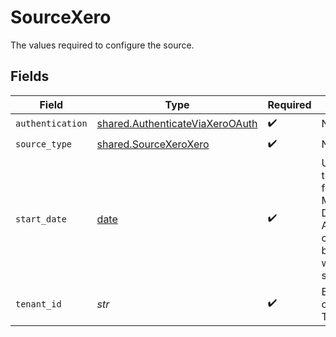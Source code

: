 # SourceXero

The values required to configure the source.


## Fields

| Field                                                                                                               | Type                                                                                                                | Required                                                                                                            | Description                                                                                                         | Example                                                                                                             |
| ------------------------------------------------------------------------------------------------------------------- | ------------------------------------------------------------------------------------------------------------------- | ------------------------------------------------------------------------------------------------------------------- | ------------------------------------------------------------------------------------------------------------------- | ------------------------------------------------------------------------------------------------------------------- |
| `authentication`                                                                                                    | [shared.AuthenticateViaXeroOAuth](../../models/shared/authenticateviaxerooauth.md)                                  | :heavy_check_mark:                                                                                                  | N/A                                                                                                                 |                                                                                                                     |
| `source_type`                                                                                                       | [shared.SourceXeroXero](../../models/shared/sourcexeroxero.md)                                                      | :heavy_check_mark:                                                                                                  | N/A                                                                                                                 |                                                                                                                     |
| `start_date`                                                                                                        | [date](https://docs.python.org/3/library/datetime.html#date-objects)                                                | :heavy_check_mark:                                                                                                  | UTC date and time in the format YYYY-MM-DDTHH:mm:ssZ. Any data with created_at before this data will not be synced. | 2022-03-01T00:00:00Z                                                                                                |
| `tenant_id`                                                                                                         | *str*                                                                                                               | :heavy_check_mark:                                                                                                  | Enter your Xero organization's Tenant ID                                                                            |                                                                                                                     |